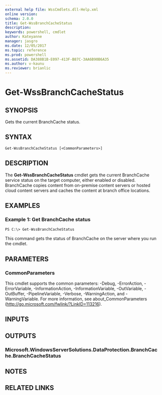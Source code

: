 ```yaml
---
external help file: WssCmdlets.dll-Help.xml
online version: 
schema: 2.0.0
title: Get-WssBranchCacheStatus
description: 
keywords: powershell, cmdlet
author: Kateyanne
manager: jasgro
ms.date: 12/05/2017
ms.topic: reference
ms.prod: powershell
ms.assetid: DA388B1B-E097-413F-B87C-3AA6B90B6A35
ms.author: v-kaunu
ms.reviewer: brianlic
---
```


# Get-WssBranchCacheStatus

## SYNOPSIS
Gets the current BranchCache status.

## SYNTAX

```
Get-WssBranchCacheStatus [<CommonParameters>]
```

## DESCRIPTION
The **Get-WssBranchCacheStatus** cmdlet gets the current BranchCache service status on the target computer, either enabled or disabled.
BranchCache copies content from on-premise content servers or hosted cloud content servers and caches the content at branch office locations.

## EXAMPLES

### Example 1: Get BranchCache status
```
PS C:\> Get-WssBranchCacheStatus
```

This command gets the status of BranchCache on the server where you run the cmdlet.

## PARAMETERS

### CommonParameters
This cmdlet supports the common parameters: -Debug, -ErrorAction, -ErrorVariable, -InformationAction, -InformationVariable, -OutVariable, -OutBuffer, -PipelineVariable, -Verbose, -WarningAction, and -WarningVariable. For more information, see about_CommonParameters (http://go.microsoft.com/fwlink/?LinkID=113216).

## INPUTS

## OUTPUTS

### Microsoft.WindowsServerSolutions.DataProtection.BranchCache.BranchCacheStatus

## NOTES

## RELATED LINKS

